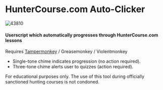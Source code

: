 # HunterCourse.com Auto-Clicker

![43810](https://github.com/user-attachments/assets/1db477bd-c6a7-4560-9f75-96e95faa6923)

#### Userscript which automatically progresses through HunterCourse.com lessons
Requires [Tampermonkey](https://www.tampermonkey.net/) / Greasemonkey / Violentmonkey

- Single-tone chime indicates progression (no action required). 
- Three-tone chime alerts user to quizzes (action required).

For educational purposes only. The use of this tool during officially sanctioned hunting courses is not condoned.
